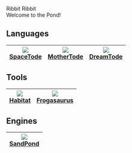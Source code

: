 Ribbit Ribbit<br>
Welcome to the Pond!

## Languages
| <a href="https://l2wilson94.gitbook.io/spacetode"><img src="http://todepond.com/IMG/SpaceTode@0.25x.png"><br>SpaceTode</a> | <a href="https://l2wilson94.gitbook.io/mothertode"><img src="http://todepond.com/IMG/MotherTode@0.25x.png"><br>MotherTode</a> | <a href="https://l2wilson94.gitbook.io/dreamtode"><img src="http://todepond.com/IMG/DreamTode@0.25x.png"><br>DreamTode</a> |
|:-----------------------------------------------------------------------:|----------------|---------------|

## Tools
| <a href="https://l2wilson94.gitbook.io/habitat"><img src="http://todepond.com/IMG/Habitat@0.25x.png"><br>Habitat</a> | <a href="https://github.com/l2wilson94/Frogasaurus"><img src="http://todepond.com/IMG/Frogasaurus@0.25x.png"><br>Frogasaurus</a> |
|:-----------------------------------------------------------------------:|----------------|

## Engines
| <a href="https://sandpond.cool"><img src="http://todepond.com/IMG/SandPond@0.25x.png"><br>SandPond</a> |
|:-----------------------------------------------------------------------:|
